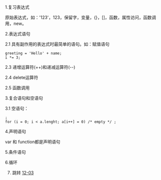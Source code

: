 1.复习表达式

原始表达式，如：'123'，123，保留字，变量，{}，[]，函数，属性访问，函数调用，new。
   
2.表达式语句

2.1 具有副作用的表达式时最简单的语句。如：赋值语句

	greeting = 'Hello' + name;
	i *= 3;

2.3 递增运算符(++)和递减运算符(--)

2.4 delete运算符

2.5 函数调用

3.复合语句和空语句

3.1 空语句：

	;
	for (i = 0; i < a.lenght; a[i++] = 0) /* empty */ ;

4.声明语句

var 和 function都是声明语句

5.条件语句

6.循环

7. 跳转 [12-03](../学习历程/12-03.html)

